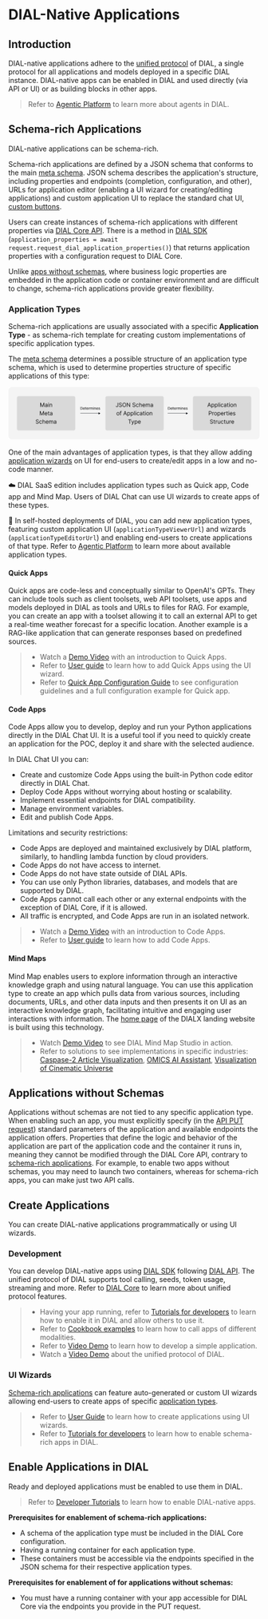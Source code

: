 # DIAL-Native Applications

## Introduction

DIAL-native applications adhere to the [unified protocol](/docs/platform/3.core/0.about-core.md#unified-api) of DIAL, a single protocol for all applications and models deployed in a specific DIAL instance. DIAL-native apps can be enabled in DIAL and used directly (via API or UI) or as building blocks in other apps. 

> Refer to [Agentic Platform](/docs/platform/0.architecture-and-concepts/4.agentic-platform.md) to learn more about agents in DIAL.

## Schema-rich Applications

DIAL-native applications can be schema-rich.

Schema-rich applications are defined by a JSON schema that conforms to the main [meta schema](https://github.com/epam/ai-dial-core/blob/development/config/src/main/resources/custom-application-schemas/schema.json). JSON schema describes the application's structure, including properties and endpoints (completion, configuration, and other), URLs for application editor (enabling a UI wizard for creating/editing applications) and custom application UI to replace the standard chat UI, [custom buttons](/docs/tutorials/1.developers/4.apps-development/1.custom-buttons.md).

Users can create instances of schema-rich applications with different properties via [DIAL Core API](https://dialx.ai/dial_api#tag/Applications/operation/saveCustomApplication). There is a method in [DIAL SDK](https://github.com/epam/ai-dial-sdk) (`application_properties = await request.request_dial_application_properties()`) that returns application properties with a configuration request to DIAL Core.

Unlike [apps without schemas](#applications-without-schemas), where business logic properties are embedded in the application code or container environment and are difficult to change, schema-rich applications provide greater flexibility. 


### Application Types

Schema-rich applications are usually associated with a specific **Application Type** - as schema-rich template for creating custom implementations of specific application types.

The [meta schema](https://github.com/epam/ai-dial-core/blob/development/config/src/main/resources/custom-application-schemas/schema) determines a possible structure of an application type schema, which is used to determine properties structure of specific applications of this type: 

![](./img/schema-rich-apps.svg)

One of the main advantages of application types, is that they allow adding [application wizards](/docs/tutorials/0.user-guide.md#application-builder) on UI for end-users to create/edit apps in a low and no-code manner.  

:cloud: DIAL SaaS edition includes application types such as Quick app, Code app and Mind Map. Users of DIAL Chat can use UI wizards to create apps of these types.

:floppy_disk: In self-hosted deployments of DIAL, you can add new application types, featuring custom application UI (`applicationTypeViewerUrl`) and wizards (`applicationTypeEditorUrl`) and enabling end-users to create applications of that type. Refer to [Agentic Platform](/docs/platform/0.architecture-and-concepts/4.agentic-platform.md#application-types) to learn more about available application types.

#### Quick Apps

Quick apps are code-less and conceptually similar to OpenAI's GPTs. They can include tools such as client toolsets, web API toolsets, use apps and models deployed in DIAL as tools and URLs to files for RAG. For example, you can create an app with a toolset allowing it to call an external API to get a real-time weather forecast for a specific location. Another example is a RAG-like application that can generate responses based on predefined sources.

> * Watch a [Demo Video](/docs/video%20demos/2.Applications/5.quick-apps.md) with an introduction to Quick Apps.
> * Refer to [User guide](/docs/tutorials/0.user-guide.md#add-quick-app) to learn how to add Quick Apps using the UI wizard.
> * Refer to [Quick App Configuration Guide](/docs/tutorials/1.developers/4.apps-development/5.quick-app-configuration.md) to see configuration guidelines and a full configuration example for Quick app.

#### Code Apps

Code Apps allow you to develop, deploy and run your Python applications directly in the DIAL Chat UI. It is a useful tool if you need to quickly create an application for the POC, deploy it and share with the selected audience.

In DIAL Chat UI you can:

* Create and customize Code Apps using the built-in Python code editor directly in DIAL Chat.
* Deploy Code Apps without worrying about hosting or scalability.
* Implement essential endpoints for DIAL compatibility.
* Manage environment variables.
* Edit and publish Code Apps.

Limitations and security restrictions:

* Code Apps are deployed and maintained exclusively by DIAL platform, similarly, to handling lambda function by cloud providers.
* Code Apps do not have access to internet.
* Code Apps do not have state outside of DIAL APIs.
* You can use only Python libraries, databases, and models that are supported by DIAL.
* Code Apps cannot call each other or any external endpoints with the exception of DIAL Core, if it is allowed.
* All traffic is encrypted, and Code Apps are run in an isolated network.

> * Watch a [Demo Video](/docs/video%20demos/2.Applications/4.code-apps.md) with an introduction to Code Apps.
> * Refer to [User guide](/docs/tutorials/0.user-guide.md#add-code-app) to learn how to add Code Apps.

#### Mind Maps

Mind Map enables users to explore information through an interactive knowledge graph and using natural language. You can use this application type to create an app which pulls data from various sources, including documents, URLs, and other data inputs and then presents it on UI as an interactive knowledge graph, facilitating intuitive and engaging user interactions with information. The [home page](https://dialx.ai/) of the DIALX landing website is built using this technology. 

> * Watch [Demo Video](/docs/video%20demos/2.Applications/mindmap-studio.md) to see DIAL Mind Map Studio in action. 
> * Refer to solutions to see implementations in specific industries: [Caspase-2 Article Visualization](https://dialx.ai/solutions/scientific-literature-knowledge-graph), [OMICS AI Assistant](https://dialx.ai/solutions/omics-data-assistant), [Visualization of Cinematic Universe](https://dialx.ai/solutions/lotr-universe-case) 

## Applications without Schemas

Applications without schemas are not tied to any specific application type. When enabling such an app, you must explicitly specify (in the [API PUT request](#using-api-1)) standard parameters of the application and available endpoints the application offers. Properties that define the logic and behavior of the application are part of the application code and the container it runs in, meaning they cannot be modified through the DIAL Core API, contrary to [schema-rich applications](#schema-rich-applications). For example, to enable two apps without schemas, you may need to launch two containers, whereas for schema-rich apps, you can make just two API calls.

## Create Applications

You can create DIAL-native applications programmatically or using UI wizards.

### Development

You can develop DIAL-native apps using [DIAL SDK](https://github.com/epam/ai-dial-sdk/blob/development/README.md) following [DIAL API](https://dialx.ai/dial_api). The unified protocol of DIAL supports tool calling, seeds, token usage, streaming and more. Refer to [DIAL Core](/docs/platform/3.core/0.about-core.md#unified-api) to learn more about unified protocol features.

> * Having your app running, refer to [Tutorials for developers](/tutorials/developers/apps-development/enable-app) to learn how to enable it in DIAL and allow others to use it.
> * Refer to [Cookbook examples](docs/tutorials/1.developers/4.apps-development/3.multimodality/dial-cookbook/examples/how_to_call_text_to_text_applications.mdx) to learn how to call apps of different modalities.
> * Refer to [Video Demo](/docs/video%20demos/3.Developers/Applications/5.develop-application.md) to learn how to develop a simple application.
> * Watch a [Video Demo](/docs/video%20demos/3.Developers/3.dial-unified-api.md) about the unified protocol of DIAL.


### UI Wizards

[Schema-rich applications](#schema-rich-applications) can feature auto-generated or custom UI wizards allowing end-users to create apps of specific [application types](#application-types).

> * Refer to [User Guide](/docs/tutorials/0.user-guide.md#applications) to learn how to create applications using UI wizards.
> * Refer to [Tutorials for developers](/tutorials/developers/apps-development/enable-app#enable-schema-rich-applications) to learn how to enable schema-rich apps in DIAL.

## Enable Applications in DIAL

Ready and deployed applications must be enabled to use them in DIAL.

> Refer to [Developer Tutorials](/tutorials/developers/apps-development/enable-app) to learn how to enable DIAL-native apps.

**Prerequisites for enablement of schema-rich applications:**

* A schema of the application type must be included in the DIAL Core configuration.
* Having a running container for each application type. 
* These containers must be accessible via the endpoints specified in the JSON schema for their respective application types.

**Prerequisites for enablement of for applications without schemas:**

* You must have a running container with your app accessible for DIAL Core via the endpoints you provide in the PUT request.

